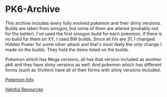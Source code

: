 # PK6-Archive

This archive includes every fully evolved pokemon and their shiny versions. Builds are taken from smogon, but some of them are altered (probably not for the better). I've used the first smogon build for each pokemon, if there is no build for them on XY, I used BW builds. Since all IVs are 31, I changed Hidden Power for some other attack and that's most likely the only change I made on the builds. They hold the items listed on the builds.

Pokemon which has Mega versions, all has that version included as another pk6 and they have shiny versions as well. And pokemon which has different forms (such as Vivilion) have all of their forms with shiny versions included.

[Pokemon Info](Pokemon_Info.md)

[Helpful Resources](Helpful_Resources.md)
